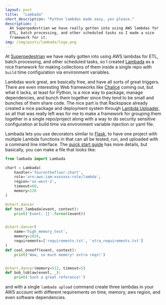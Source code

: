 ```yaml
---
layout: post
title:  "Lambada"
short_description: "Python lambdas made easy, yes please."
description: |
  At Superpedestrian we have really gotten into using AWS lambdas for
  ETL, batch processing, and other scheduled tasks so I made a nice
  framework for it.
img: /img/posts/lambada/logo.png
---
```


At [Superpedestrian](https://superpedestrian.com) we have really
gotten into using AWS lambdas for ETL, batch processing, and other
scheduled tasks, so I created
[Lambada](https://lambada.readthedocs.io) as a nice framework for
making collections of them inside a single repo with `build` time
configuration via environment variables.

Lambdas work great, are basically free, and have all sorts of great
triggers.  There are even interesting Web frameworks like
[Chalice](https://github.com/awslabs/chalice) coming out, but what it
lacks, at least for Python, is a nice way to package, manage
dependencies, and bunch them together since they tend to be small and
bunches of them share code.  The nice part is that Rackspace already
created a nice package and deployment system through
[Lambda Uploader](https://pypi.python.org/pypi/lambda-uploader), so
all that was really left was for me to make a framework for grouping
them together in a single repo/project along with a way to do security
sensitive configuration at build time via environment variable
injection or yaml file.

Lambada lets you use decorators similar to
[Flask](http://flask.pocoo.org), to have one project with multiple
Lambda functions in that can all be tested, run, and uploaded with a
command line interface. The
[quick start guide](http://lambada.readthedocs.io/en/latest/#quickstart)
has more details, but basically, you can make a file that looks like:

```python
from lambada import Lambada

chart = Lambada(
    handler='fouronthefloor.chart',
    role='arn:aws:iam:xxxxxxx:role/lambda',
    region='us-west-2',
    timeout=60,
    memory=128
)

@chart.dancer
def test_lambada(event, context):
    print('Event: {}'.format(event))


@chart.dancer(
    name='high_memory_test',
    memory=1024,
    requirements=['requirements.txt', 'xtra_requirements.txt']
)
def cool_oneoff(event, context):
    print('Wow, so much memory! extra reqs!')


@chart.dancer(memory=512, timeout=5)
def bob_loblaw(event, _):
    print('Such a great reference!')
```

and with a single `lambada upload` command create three lambdas in
your AWS account with different requirements on time, memory, aws
region, and even software dependencies.
